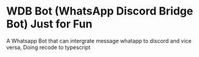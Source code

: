 #  WDB Bot (WhatsApp Discord Bridge Bot) **Just for Fun**
A Whatsapp Bot that can intergrate message whatapp to discord and vice versa,
Doing recode to typescript
